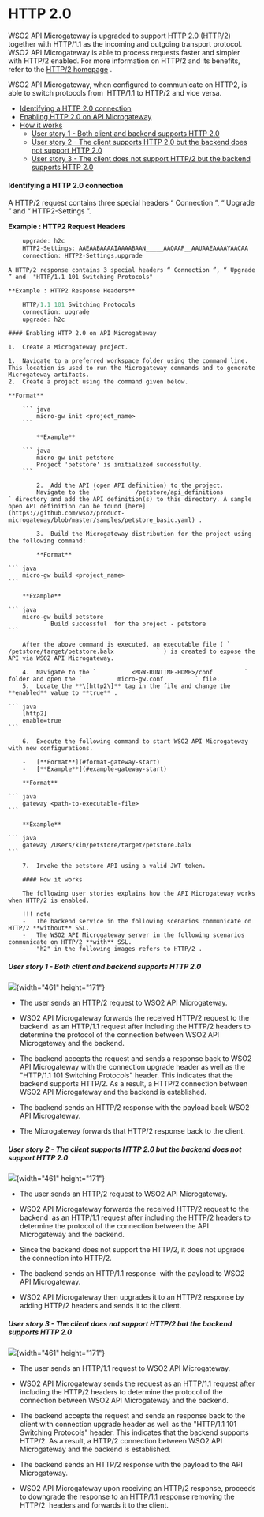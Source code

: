 # HTTP 2.0

WSO2 API Microgateway is upgraded to support HTTP 2.0 (HTTP/2) together with HTTP/1.1 as the incoming and outgoing transport protocol. WSO2 API Microgateway is able to process requests faster and simpler with HTTP/2 enabled. For more information on HTTP/2 and its benefits, refer to the [HTTP/2 homepage](https://http2.github.io/) .

WSO2 API Microgateway, when configured to communicate on HTTP2, is able to switch protocols from  HTTP/1.1 to HTTP/2 and vice versa.

-   [Identifying a HTTP 2.0 connection](#HTTP2.0-IdentifyingaHTTP2.0connection)
-   [Enabling HTTP 2.0 on API Microgateway](#HTTP2.0-EnablingHTTP2.0onAPIMicrogateway)
-   [How it works](#HTTP2.0-Howitworks)
    -   [User story 1 - Both client and backend supports HTTP 2.0](#HTTP2.0-Userstory1-BothclientandbackendsupportsHTTP2.0)
    -   [User story 2 - The client supports HTTP 2.0 but the backend does not support HTTP 2.0](#HTTP2.0-Userstory2-TheclientsupportsHTTP2.0butthebackenddoesnotsupportHTTP2.0)
    -   [User story 3 - The client does not support HTTP/2 but the backend supports HTTP 2.0](#HTTP2.0-Userstory3-TheclientdoesnotsupportHTTP/2butthebackendsupportsHTTP2.0)

#### Identifying a HTTP 2.0 connection

A HTTP/2 request contains three special headers “ Connection ”, “ Upgrade ” and “ HTTP2-Settings ”.

**Example : HTTP2 Request Headers**

``` java
    upgrade: h2c
    HTTP2-Settings: AAEAABAAAAIAAAABAAN_____AAQAAP__AAUAAEAAAAYAACAA
    connection: HTTP2-Settings,upgrade  
```

    A HTTP/2 response contains 3 special headers “ Connection ”, “ Upgrade ” and  "HTTP/1.1 101 Switching Protocols"

    **Example : HTTP2 Response Headers**

``` java
    HTTP/1.1 101 Switching Protocols
    connection: upgrade
    upgrade: h2c
```

    #### Enabling HTTP 2.0 on API Microgateway

    1.  Create a Microgateway project.

    1.  Navigate to a preferred workspace folder using the command line.
    This location is used to run the Microgateway commands and to generate Microgateway artifacts.
    2.  Create a project using the command given below.

    **Format**

        ``` java
            micro-gw init <project_name> 
        ```

            **Example**

        ``` java
            micro-gw init petstore  
            Project 'petstore' is initialized successfully.
        ```

            2.  Add the API (open API definition) to the project.
            Navigate to the `           /petstore/api_definitions          ` directory and add the API definition(s) to this directory. A sample open API definition can be found [here](https://github.com/wso2/product-microgateway/blob/master/samples/petstore_basic.yaml) .

            3.  Build the Microgateway distribution for the project using the following command:

            **Format**

    ``` java
        micro-gw build <project_name>
    ```

        **Example**

    ``` java
        micro-gw build petstore
                Build successful  for the project - petstore
    ```

        After the above command is executed, an executable file ( `             /petstore/target/petstore.balx            ` ) is created to expose the API via WSO2 API Microgateway.

        4.  Navigate to the `          <MGW-RUNTIME-HOME>/conf         ` folder and open the `          micro-gw.conf         ` file.
        5.  Locate the **\[http2\]** tag in the file and change the **enabled** value to **true** .

    ``` java
        [http2]
        enable=true
    ```

        6.  Execute the following command to start WSO2 API Microgateway with new configurations.

        -   [**Format**](#format-gateway-start)
        -   [**Example**](#example-gateway-start)

        **Format**

    ``` java
        gateway <path-to-executable-file>
    ```

        **Example**

    ``` java
        gateway /Users/kim/petstore/target/petstore.balx
    ```

        7.  Invoke the petstore API using a valid JWT token.

        #### How it works

        The following user stories explains how the API Microgateway works when HTTP/2 is enabled.

        !!! note
        -   The backend service in the following scenarios communicate on HTTP/2 **without** SSL.
        -   The WSO2 API Microgateway server in the following scenarios communicate on HTTP/2 **with** SSL.
        -   "h2" in the following images refers to HTTP/2 .

##### User story 1 - Both client and backend supports HTTP 2.0

![](https://lh6.googleusercontent.com/ssCDyoDTIp6qUEEjpPNzz8e7MRdb1dT7wvAUjcKOBFpnFCz5d8prd5Vr5FHGOgYyysQc1TZRVDu3T55sUGO4zhhS9dkFNfJtMeJ8Fl3E2biSOjvGF7X7fw6XpuzlpWABYcLcqHp2){width="461" height="171"}

-   The user sends an HTTP/2 request to WSO2 API Microgateway.

-   WSO2 API Microgateway forwards the received HTTP/2 request to the backend  as an HTTP/1.1 request after including the HTTP/2 headers to determine the protocol of the connection between WSO2 API Microgateway and the backend.

-   The backend accepts the request and sends a response back to WSO2 API Microgateway with the connection upgrade header as well as the "HTTP/1.1 101 Switching Protocols" header. This indicates that the backend supports HTTP/2. As a result, a HTTP/2 connection between WSO2 API Microgateway and the backend is established.

-   The backend sends an HTTP/2 response with the payload back WSO2 API Microgateway.

-   The Microgateway forwards that HTTP/2 response back to the client.

##### User story 2 - The client supports HTTP 2.0 but the backend does not support HTTP 2.0

![](https://lh5.googleusercontent.com/re11nNRfMioqa8APJv3QrCoyzHVnyPByc0JXGFhAGkFsT39TPH6m6dxOe9TuN1yK95nBnpvNGnEBqeM8f1s5dVIXVGXjZwhOxSm_2pfdQZ-h55Qhz61Es4e69ImSvUICj4OQDjTC){width="461" height="171"}

-   The user sends an HTTP/2 request to WSO2 API Microgateway.

-   WSO2 API Microgateway forwards the received HTTP/2 request to the backend  as an HTTP/1.1 request after including the HTTP/2 headers to determine the protocol of the connection between the API Microgateway and the backend.

-   Since the backend does not support the HTTP/2, it does not upgrade the connection into HTTP/2.

-   The backend sends an HTTP/1.1 response  with the payload to WSO2 API Microgateway.

-   WSO2 API Microgateway then upgrades it to an HTTP/2 response by adding HTTP/2 headers and sends it to the client.

##### User story 3 - The client does not support HTTP/2 but the backend supports HTTP 2.0

![](https://lh5.googleusercontent.com/qGeWfwIp6fat_ZF8jSGt0AlNaImlqNmuQ9oTHKsjjVRUnMvPYtp4LK1L_Lb672GHSzEOWoGiVtoQFlBkD8hROrTB1WAigU1KWA04vueTFvTjllZFnqWiW36_Dac6Yz5XeOJNbPOe){width="461" height="171"}

-   The user sends an HTTP/1.1 request to WSO2 API Microgateway.

-   WSO2 API Microgateway sends the request as an HTTP/1.1 request after including the HTTP/2 headers to determine the protocol of the connection between WSO2 API Microgateway and the backend.

-   The backend accepts the request and sends an response back to the client with connection upgrade header as well as the "HTTP/1.1 101 Switching Protocols" header. This indicates that the backend supports HTTP/2. As a result, a HTTP/2 connection between WSO2 API Microgateway and the backend is established.

-   The backend sends an HTTP/2 response with the payload to the API Microgateway.

-   WSO2 API Microgateway upon receiving an HTTP/2 response, proceeds to downgrade the response to an HTTP/1.1 response removing the HTTP/2  headers and forwards it to the client.


